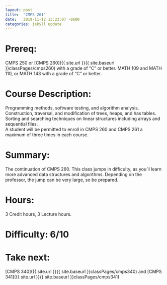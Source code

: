 ```yaml
---
layout: post
title:  "CMPS 261"
date:   2019-11-12 13:23:07 -0600
categories: jekyll update
---
```

# Prereq:  
CMPS 250 or [CMPS 260]({{ site.url }}{{ site.baseurl }}classPages/cmps260) with a grade of “C” or better. MATH 109 and MATH 110, or MATH 143 with a grade of “C” or better.  
  
# Course Description: 
Programming methods, software testing, and algorithm analysis. Construction, traversal, and modification of trees, heaps, and has tables. Sorting and searching techniques on linear structures including arrays and sequential files.  
A student will be permitted to enroll in CMPS 260 and CMPS 261 a maximum of three times in each course.   
  
# Summary:
The continuation of CMPS 260.  This class jumps in difficulty, as you’ll learn more advanced data structures and algorithms.  Depending on the professor, the jump can be very large, so be prepared.  
  
# Hours:  
3 Credit hours, 3 Lecture hours.  

# Difficulty:  6/10  
  
# Take next: 
[CMPS 340]({{ site.url }}{{ site.baseurl }}classPages/cmps340) and [CMPS 341]({{ site.url }}{{ site.baseurl }}classPages/cmps341)